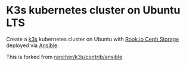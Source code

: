 # K3s kubernetes cluster on Ubuntu LTS

Create a [k3s](https://k3s.io/) kubernetes cluster on Ubuntu with [Rook.io Ceph
Storage](https://rook.io) deployed via [Ansible](https://www.ansible.com/).

This is forked from
[rancher/k3s/contrib/ansible](https://github.com/rancher/k3s/tree/master/contrib/ansible)


